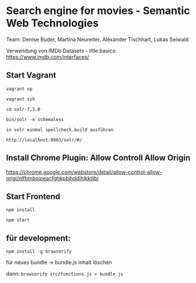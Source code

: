 # Search engine for movies - Semantic Web Technologies

Team: Denise Buder, Martina Neureiter, Alexander Tischhart, Lukas Seiwald

Verwendung von IMDb Datasets - title.basics: https://www.imdb.com/interfaces/

## Start Vagrant

```vagrant up```

```vagrant ssh```

```cd solr-7.3.0```

```bin/solr -e schemaless```

```in solr einmal spellcheck.build ausführen```

```http://localhost:8983/solr/#/ ```

## Install Chrome Plugin: Allow Controll Allow Origin

https://chrome.google.com/webstore/detail/allow-control-allow-origi/nlfbmbojpeacfghkpbjhddihlkkiljbi

## Start Frontend

```npm install```

```npm start```


## für development:
```npm install -g browserify```

für neues bundle ->
bundle.js inhalt löschen

dann: ```browserify src/functions.js > bundle.js```
